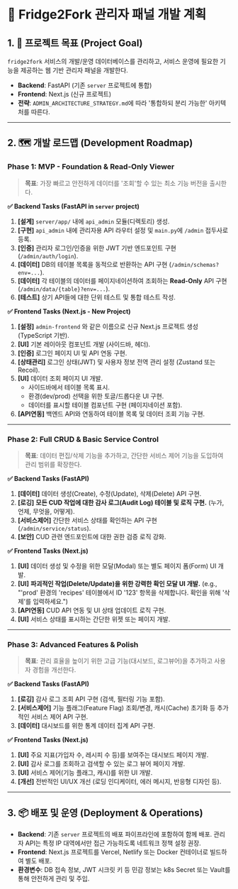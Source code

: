 # 🚀 Fridge2Fork 관리자 패널 개발 계획

## 1. 🎯 프로젝트 목표 (Project Goal)

`fridge2fork` 서비스의 개발/운영 데이터베이스를 관리하고, 서비스 운영에 필요한 기능을 제공하는 웹 기반 관리자 패널을 개발한다.

- **Backend**: FastAPI (기존 `server` 프로젝트에 통합)
- **Frontend**: Next.js (신규 프로젝트)
- **전략**: `ADMIN_ARCHITECTURE_STRATEGY.md`에 따라 '통합하되 분리 가능한' 아키텍처를 따른다.

---

## 2. 🗺️ 개발 로드맵 (Development Roadmap)

### **Phase 1: MVP - Foundation & Read-Only Viewer**

> **목표**: 가장 빠르고 안전하게 데이터를 '조회'할 수 있는 최소 기능 버전을 출시한다.

**✅ Backend Tasks (FastAPI in `server` project)**

1.  **[설계]** `server/app/` 내에 `api_admin` 모듈(디렉토리) 생성.
2.  **[구현]** `api_admin` 내에 관리자용 API 라우터 설정 및 `main.py`에 `/admin` 접두사로 등록.
3.  **[인증]** 관리자 로그인/인증을 위한 JWT 기반 엔드포인트 구현 (`/admin/auth/login`).
4.  **[데이터]** DB의 테이블 목록을 동적으로 반환하는 API 구현 (`/admin/schemas?env=...`).
5.  **[데이터]** 각 테이블의 데이터를 페이지네이션하여 조회하는 **Read-Only** API 구현 (`/admin/data/{table}?env=...`).
6.  **[테스트]** 상기 API들에 대한 단위 테스트 및 통합 테스트 작성.

**✅ Frontend Tasks (Next.js - New Project)**

1.  **[설정]** `admin-frontend` 와 같은 이름으로 신규 Next.js 프로젝트 생성 (TypeScript 기반).
2.  **[UI]** 기본 레이아웃 컴포넌트 개발 (사이드바, 헤더).
3.  **[인증]** 로그인 페이지 UI 및 API 연동 구현.
4.  **[상태관리]** 로그인 상태(JWT) 및 사용자 정보 전역 관리 설정 (Zustand 또는 Recoil).
5.  **[UI]** 데이터 조회 페이지 UI 개발.
    - 사이드바에서 테이블 목록 표시.
    - 환경(dev/prod) 선택을 위한 토글/드롭다운 UI 구현.
    - 데이터를 표시할 테이블 컴포넌트 구현 (페이지네이션 포함).
6.  **[API연동]** 백엔드 API와 연동하여 테이블 목록 및 데이터 조회 기능 구현.

---

### **Phase 2: Full CRUD & Basic Service Control**

> **목표**: 데이터 편집/삭제 기능을 추가하고, 간단한 서비스 제어 기능을 도입하여 관리 범위를 확장한다.

**✅ Backend Tasks (FastAPI)**

1.  **[데이터]** 데이터 생성(Create), 수정(Update), 삭제(Delete) API 구현.
2.  **[로깅]** **모든 CUD 작업에 대한 감사 로그(Audit Log) 테이블 및 로직 구현.** (누가, 언제, 무엇을, 어떻게).
3.  **[서비스제어]** 간단한 서비스 상태를 확인하는 API 구현 (`/admin/service/status`).
4.  **[보안]** CUD 관련 엔드포인트에 대한 권한 검증 로직 강화.

**✅ Frontend Tasks (Next.js)**

1.  **[UI]** 데이터 생성 및 수정을 위한 모달(Modal) 또는 별도 페이지 폼(Form) UI 개발.
2.  **[UI]** **파괴적인 작업(Delete/Update)을 위한 강력한 확인 모달 UI 개발.** (e.g., "'prod' 환경의 'recipes' 테이블에서 ID '123' 항목을 삭제합니다. 확인을 위해 '삭제'를 입력하세요.")
3.  **[API연동]** CUD API 연동 및 UI 상태 업데이트 로직 구현.
4.  **[UI]** 서비스 상태를 표시하는 간단한 위젯 또는 페이지 개발.

---

### **Phase 3: Advanced Features & Polish**

> **목표**: 관리 효율을 높이기 위한 고급 기능(대시보드, 로그뷰어)을 추가하고 사용자 경험을 개선한다.

**✅ Backend Tasks (FastAPI)**

1.  **[로깅]** 감사 로그 조회 API 구현 (검색, 필터링 기능 포함).
2.  **[서비스제어]** 기능 플래그(Feature Flag) 조회/변경, 캐시(Cache) 초기화 등 추가적인 서비스 제어 API 구현.
3.  **[데이터]** 대시보드를 위한 통계 데이터 집계 API 구현.

**✅ Frontend Tasks (Next.js)**

1.  **[UI]** 주요 지표(가입자 수, 레시피 수 등)를 보여주는 대시보드 페이지 개발.
2.  **[UI]** 감사 로그를 조회하고 검색할 수 있는 로그 뷰어 페이지 개발.
3.  **[UI]** 서비스 제어(기능 플래그, 캐시)를 위한 UI 개발.
4.  **[개선]** 전반적인 UI/UX 개선 (로딩 인디케이터, 에러 메시지, 반응형 디자인 등).

---

## 3. 📦 배포 및 운영 (Deployment & Operations)

- **Backend**: 기존 `server` 프로젝트의 배포 파이프라인에 포함하여 함께 배포. 관리자 API는 특정 IP 대역에서만 접근 가능하도록 네트워크 정책 설정 권장.
- **Frontend**: Next.js 프로젝트를 Vercel, Netlify 또는 Docker 컨테이너로 빌드하여 별도 배포.
- **환경변수**: DB 접속 정보, JWT 시크릿 키 등 민감 정보는 k8s Secret 또는 Vault를 통해 안전하게 관리 및 주입.

